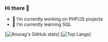 ### Hi there 👋

<!--
**fholtz/fholtz** is a ✨ _special_ ✨ repository because its `README.md` (this file) appears on your GitHub profile.

Here are some ideas to get you started:
-->

- 🔭 I’m currently working on PHP/JS projects
- 🌱 I’m currently learning SQL

[![Anurag's GitHub stats](https://github-readme-stats.vercel.app/api?username=fholtz&show_icons=true&theme=gradient)]
[![Top Langs](https://github-readme-stats.vercel.app/api/top-langs/?username=fholtz&layout=compact&theme=gradient)]
